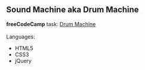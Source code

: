 ## Sound Machine aka Drum Machine
**freeCodeCamp** task: [Drum Machine](https://www.freecodecamp.org/learn/front-end-libraries/front-end-libraries-projects/build-a-drum-machine)
<br /><br />
Languages:
- HTML5
- CSS3
- jQuery